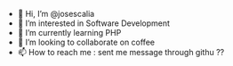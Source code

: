 - 👋 Hi, I’m @josescalia
- 👀 I’m interested in Software Development 
- 🌱 I’m currently learning PHP
- 💞️ I’m looking to collaborate on coffee
- 📫 How to reach me : sent me message through githu ??

<!---
josescalia/josescalia is a ✨ special ✨ repository because its `README.md` (this file) appears on your GitHub profile.
You can click the Preview link to take a look at your changes.
--->
